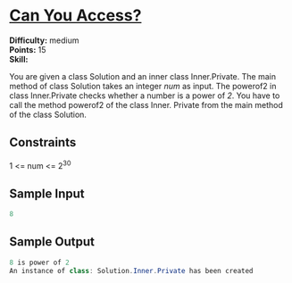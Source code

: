 # [Can You Access?](https://www.hackerrank.com/challenges/can-you-access/problem)

**Difficulty:** medium
</br>**Points:** 15
</br>**Skill:** 

You are given a class Solution and an inner class Inner.Private. The main method of class Solution takes an integer _num_ as input. 
The powerof2 in class Inner.Private checks whether a number is a power of _2_. You have to call the method powerof2 of the class Inner.
Private from the main method of the class Solution.

## Constraints
1 <= num <= 2<sup>30</sup>

## Sample Input
````java
8
````

## Sample Output
````java
8 is power of 2
An instance of class: Solution.Inner.Private has been created
````
